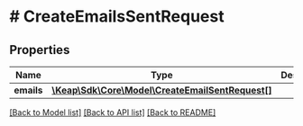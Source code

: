 # # CreateEmailsSentRequest

## Properties

Name | Type | Description | Notes
------------ | ------------- | ------------- | -------------
**emails** | [**\Keap\Sdk\Core\Model\CreateEmailSentRequest[]**](CreateEmailSentRequest.md) |  | [optional]

[[Back to Model list]](../../README.md#models) [[Back to API list]](../../README.md#endpoints) [[Back to README]](../../README.md)

